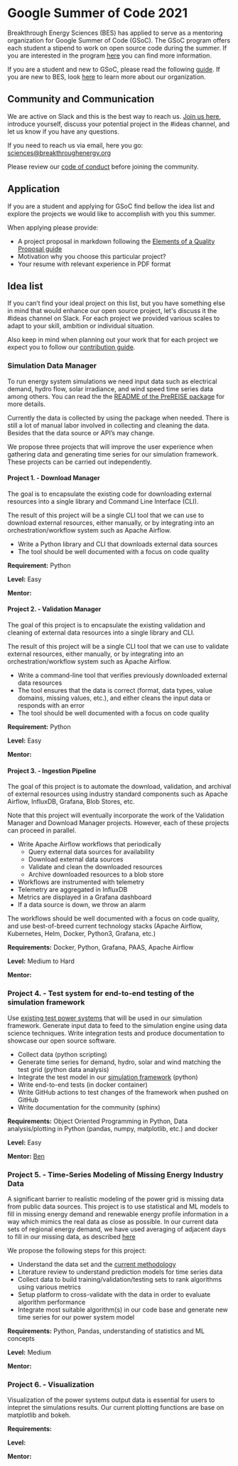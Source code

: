 # Google Summer of Code 2021
Breakthrough Energy Sciences (BES) has applied to serve as a mentoring organization for Google Summer of Code (GSoC).
The GSoC program offers each student a stipend to work on open source code during the summer.
If you are interested in the program [here](https://summerofcode.withgoogle.com/) you can find more information.

If you are a student and new to GSoC, please read the following [guide](https://google.github.io/gsocguides/student/).
If you are new to BES, look [here](https://science.breakthroughenergy.org/) to learn more about our organization.


## Community and Communication
We are active on Slack and this is the best way to reach us.
[Join us here](http://science.breakthroughenergy.org/#get-updates), introduce yourself, discuss your potential project in the #ideas channel, and let us know if you have any questions.

If you need to reach us via email, here you go: sciences@breakthroughenergy.org

Please review our [code of conduct](code_of_conduct.md) before joining the community.

## Application
If you are a student and applying for GSoC find bellow the idea list and explore the projects we would like to accomplish with you this summer.

When applying please provide:

- A project proposal in markdown following the [Elements of a Quality Proposal guide](https://google.github.io/gsocguides/student/writing-a-proposal#elements-of-a-quality-proposal)
- Motivation why you choose this particular project?
- Your resume with relevant experience in PDF format

## Idea list
If you can’t find your ideal project on this list,
but you have something else in mind that would enhance our open source project,
let's discuss it the #ideas channel on Slack.
For each project we provided various scales to adapt to your skill, ambition or individual situation.

Also keep in mind when planning out your work that for each project we expect you to follow our [contribution guide](contribution_guide.md).

### Simulation Data Manager
To run energy system simulations we need input data such as electrical demand, hydro flow, solar irradiance, and wind speed time series data among others. You can read the  the [README of the PreREISE package](https://github.com/Breakthrough-Energy/PreREISE#2-gather-data-for-simulation) for more details.

Currently the data is collected by using the package when needed. There is still a lot of manual labor involved in collecting and cleaning the data. Besides that the data source or API’s may change.

We propose three projects that will improve the user experience when gathering data and generating time series for our simulation framework. These projects can be carried out independently.

#### Project 1. - Download Manager
The goal is to encapsulate the existing code for downloading external resources into a single library and Command Line Interface (CLI).

The result of this project will be a single CLI tool that we can use to download external resources, either manually, or by integrating into an orchestration/workflow system such as Apache Airflow.

- Write a Python library and CLI that downloads external data sources
- The tool should be well documented with a focus on code quality

**Requirement:** Python

**Level:** Easy

**Mentor:**

#### Project 2. - Validation Manager
The goal of this project is to encapsulate the existing validation and cleaning of external data resources into a single library and CLI.

The result of this project will be a single CLI tool that we can use to validate external resources, either manually, or by integrating into an orchestration/workflow system such as Apache Airflow.

- Write a command-line tool that verifies previously downloaded external data resources
- The tool ensures that the data is correct (format, data types, value domains, missing values, etc.), and either cleans the input data or responds with an error
- The tool should be well documented with a focus on code quality

**Requirement:** Python

**Level:** Easy

**Mentor:**

#### Project 3. - Ingestion Pipeline
The goal of this project is to automate the download, validation, and archival of external resources using industry standard components such as Apache Airflow, InfluxDB, Grafana, Blob Stores, etc.

Note that this project will eventually incorporate the work of the Validation Manager and Download Manager projects. However, each of these projects can proceed in parallel.

- Write Apache Airflow workflows that periodically
    - Query external data sources for availability
    - Download external data sources
    - Validate and clean the downloaded resources
    - Archive downloaded resources to a blob store
- Workflows are instrumented with telemetry
- Telemetry are aggregated in InfluxDB
- Metrics are displayed in a Grafana dashboard
- If a data source is down, we throw an alarm

The workflows should be well documented with a focus on code quality, and use best-of-breed current technology stacks (Apache Airflow, Kubernetes, Helm, Docker, Python3, Grafana, etc.)

**Requirements:**
Docker, Python, Grafana, PAAS, Apache Airflow

**Level:**
Medium to Hard

**Mentor:**

### Project 4. - Test system for end-to-end testing of the simulation framework
Use [existing test power systems](http://labs.ece.uw.edu/pstca/) that will be used in our simulation framework.
Generate input data to feed to the simulation engine using data science techniques.
Write integration tests and produce documentation to showcase our open source software.

- Collect data (python scripting)
- Generate time series for demand, hydro, solar and wind matching the test grid (python data analysis)
- Integrate the test model in our [simulation framework](https://github.com/Breakthrough-Energy/PowerSimData) (python)
- Write end-to-end tests (in docker container)
- Write GitHub actions to test changes of the framework when pushed on GitHub
- Write documentation for the community (sphinx)

**Requirements:**
Object Oriented Programming in Python, Data analysis/plotting in Python (pandas, numpy, matplotlib, etc.) and docker

**Level:**
Easy

**Mentor:**
[Ben](https://github.com/rouille)

### Project 5. - Time-Series Modeling of Missing Energy Industry Data
A significant barrier to realistic modeling of the power grid is missing data from public data sources.
This project is to use statistical and ML models to fill in missing energy demand and renewable energy profile information in a way which mimics the real data as close as possible.
In our current data sets of regional energy demand, we have used averaging of adjacent days to fill in our missing data, as described [here](https://github.com/Breakthrough-Energy/PreREISE#d-demand-data)

We propose the following steps for this project:

- Understand the data set and the [current methodology](https://github.com/Breakthrough-Energy/PreREISE#d-demand-data)
- Literature review to understand prediction models for time series data
- Collect data to build training/validation/testing sets to rank algorithms using various metrics
- Setup platform to cross-validate with the data in order to evaluate algorithm performance
- Integrate most suitable algorithm(s) in our code base and generate new time series for our power system model

**Requirements:**
Python, Pandas, understanding of statistics and ML concepts

**Level:**
Medium

**Mentor:**

### Project 6. - Visualization
Visualization of the power systems output data is essential for users to intepret the simulations results.
Our current plotting functions are base on matplotlib and bokeh.

**Requirements:**

**Level:**

**Mentor:**
